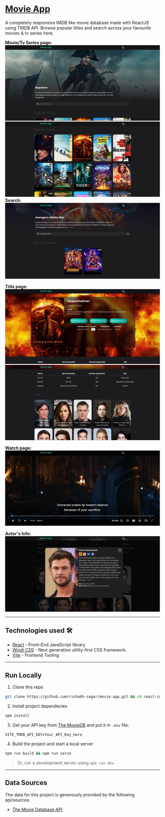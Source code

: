 # [Movie App](https://movie-app.tech/)
A completely responsive IMDB like movie database made with ReactJS using TMDB API. Browse popular titles and search across your favourite movies & tv series here.

**Movie/Tv Series page:**
![Title page screenshot](/readme/1.png)
![Title page screenshot](/readme/2.png)
**Search:**
![Search page screenshot](/readme/5.png)

**Title page:**
![Title page screenshot](/readme/3.png)
![Title page screenshot](/readme/4.png)

**Watch page:**
![Title page screenshot](/readme/6.png)


**Actor's Info:**
![Actor's info screenshot](/readme/7.png)

---
## Technologies used 🛠️
- [React](https://es.reactjs.org/) - Front-End JavaScript library
- [Windi CSS](https://windicss.org/) - Next generation utility-first CSS framework.
- [Vite](https://vitejs.dev/) - Frontend Tooling

---
## Run Locally
1. Clone this repo
```bash
git clone https://github.com/rishabh-sagar/movie-app.git && cd react-imdb
```
2. Install project dependecies
```bash
npm install
```
3. Get your API key from [The MovieDB](https://www.themoviedb.org/) and put it in `.env` file:
```
VITE_TMDB_API_KEY=Your_API_Key_here
```
4. Build the project and start a local server
```bash
npm run build && npm run serve
```
> Or, run a development server using `npm run dev`

---
## Data Sources
The data for this project is generously provided by the following api/sources:
- [The Movie Database API](https://www.themoviedb.org/documentation/api)
